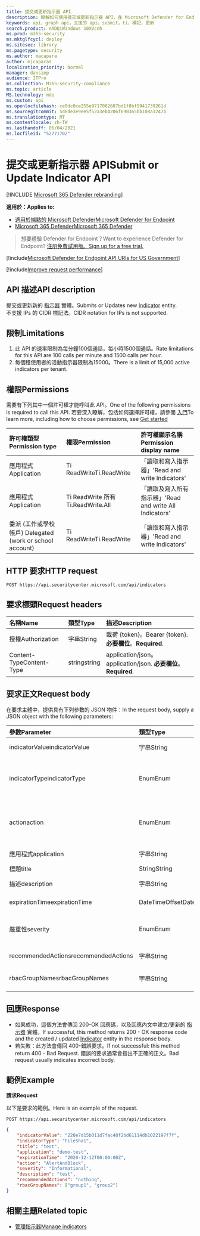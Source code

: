 ```yaml
---
title: 提交或更新指示器 API
description: 瞭解如何使用提交或更新指示器 API，在 Microsoft Defender for Endpoint 中提交或更新新的指示器實體。
keywords: api，graph api，支援的 api，submit，ti，標記，更新
search.product: eADQiWindows 10XVcnh
ms.prod: m365-security
ms.mktglfcycl: deploy
ms.sitesec: library
ms.pagetype: security
ms.author: macapara
author: mjcaparas
localization_priority: Normal
manager: dansimp
audience: ITPro
ms.collection: M365-security-compliance
ms.topic: article
MS.technology: mde
ms.custom: api
ms.openlocfilehash: ce0dc0ce255e9717082687bd1f8bf5941739261d
ms.sourcegitcommit: 5d8de3e9ee5f52a3eb4206f690365bb108a3247b
ms.translationtype: MT
ms.contentlocale: zh-TW
ms.lasthandoff: 06/04/2021
ms.locfileid: "52771702"
---
```

# <a name="submit-or-update-indicator-api"></a><span data-ttu-id="93e0f-104">提交或更新指示器 API</span><span class="sxs-lookup"><span data-stu-id="93e0f-104">Submit or Update Indicator API</span></span>

[!INCLUDE [Microsoft 365 Defender rebranding](../../includes/microsoft-defender.md)]

<span data-ttu-id="93e0f-105">**適用於：**</span><span class="sxs-lookup"><span data-stu-id="93e0f-105">**Applies to:**</span></span>
- [<span data-ttu-id="93e0f-106">適用於端點的 Microsoft Defender</span><span class="sxs-lookup"><span data-stu-id="93e0f-106">Microsoft Defender for Endpoint</span></span>](https://go.microsoft.com/fwlink/p/?linkid=2154037)
- [<span data-ttu-id="93e0f-107">Microsoft 365 Defender</span><span class="sxs-lookup"><span data-stu-id="93e0f-107">Microsoft 365 Defender</span></span>](https://go.microsoft.com/fwlink/?linkid=2118804)

> <span data-ttu-id="93e0f-108">想要體驗 Defender for Endpoint？</span><span class="sxs-lookup"><span data-stu-id="93e0f-108">Want to experience Defender for Endpoint?</span></span> [<span data-ttu-id="93e0f-109">注册免費試用版。</span><span class="sxs-lookup"><span data-stu-id="93e0f-109">Sign up for a free trial.</span></span>](https://www.microsoft.com/microsoft-365/windows/microsoft-defender-atp?ocid=docs-wdatp-exposedapis-abovefoldlink) 


[!include[Microsoft Defender for Endpoint API URIs for US Government](../../includes/microsoft-defender-api-usgov.md)]

[!include[Improve request performance](../../includes/improve-request-performance.md)]

## <a name="api-description"></a><span data-ttu-id="93e0f-110">API 描述</span><span class="sxs-lookup"><span data-stu-id="93e0f-110">API description</span></span>
<span data-ttu-id="93e0f-111">提交或更新新的 [指示器](ti-indicator.md) 實體。</span><span class="sxs-lookup"><span data-stu-id="93e0f-111">Submits or Updates new [Indicator](ti-indicator.md) entity.</span></span>
<br><span data-ttu-id="93e0f-112">不支援 IPs 的 CIDR 標記法。</span><span class="sxs-lookup"><span data-stu-id="93e0f-112">CIDR notation for IPs is not supported.</span></span>

## <a name="limitations"></a><span data-ttu-id="93e0f-113">限制</span><span class="sxs-lookup"><span data-stu-id="93e0f-113">Limitations</span></span>
1. <span data-ttu-id="93e0f-114">此 API 的速率限制為每分鐘100個通話，每小時1500個通話。</span><span class="sxs-lookup"><span data-stu-id="93e0f-114">Rate limitations for this API are 100 calls per minute and 1500 calls per hour.</span></span>
2. <span data-ttu-id="93e0f-115">每個租使用者的活動指示器限制為15000。</span><span class="sxs-lookup"><span data-stu-id="93e0f-115">There is a limit of 15,000 active indicators per tenant.</span></span> 


## <a name="permissions"></a><span data-ttu-id="93e0f-116">權限</span><span class="sxs-lookup"><span data-stu-id="93e0f-116">Permissions</span></span>
<span data-ttu-id="93e0f-117">需要有下列其中一個許可權才能呼叫此 API。</span><span class="sxs-lookup"><span data-stu-id="93e0f-117">One of the following permissions is required to call this API.</span></span> <span data-ttu-id="93e0f-118">若要深入瞭解，包括如何選擇許可權，請參閱 [入門](apis-intro.md)</span><span class="sxs-lookup"><span data-stu-id="93e0f-118">To learn more, including how to choose permissions, see [Get started](apis-intro.md)</span></span>

<span data-ttu-id="93e0f-119">許可權類型</span><span class="sxs-lookup"><span data-stu-id="93e0f-119">Permission type</span></span> |   <span data-ttu-id="93e0f-120">權限</span><span class="sxs-lookup"><span data-stu-id="93e0f-120">Permission</span></span>  |   <span data-ttu-id="93e0f-121">許可權顯示名稱</span><span class="sxs-lookup"><span data-stu-id="93e0f-121">Permission display name</span></span>
:---|:---|:---
<span data-ttu-id="93e0f-122">應用程式</span><span class="sxs-lookup"><span data-stu-id="93e0f-122">Application</span></span> |   <span data-ttu-id="93e0f-123">Ti ReadWrite</span><span class="sxs-lookup"><span data-stu-id="93e0f-123">Ti.ReadWrite</span></span> |  <span data-ttu-id="93e0f-124">「讀取和寫入指示器」</span><span class="sxs-lookup"><span data-stu-id="93e0f-124">'Read and write Indicators'</span></span>
<span data-ttu-id="93e0f-125">應用程式</span><span class="sxs-lookup"><span data-stu-id="93e0f-125">Application</span></span> |   <span data-ttu-id="93e0f-126">Ti ReadWrite 所有</span><span class="sxs-lookup"><span data-stu-id="93e0f-126">Ti.ReadWrite.All</span></span> |  <span data-ttu-id="93e0f-127">「讀取及寫入所有指示器」</span><span class="sxs-lookup"><span data-stu-id="93e0f-127">'Read and write All Indicators'</span></span>
<span data-ttu-id="93e0f-128">委派 (工作或學校帳戶) </span><span class="sxs-lookup"><span data-stu-id="93e0f-128">Delegated (work or school account)</span></span> |    <span data-ttu-id="93e0f-129">Ti ReadWrite</span><span class="sxs-lookup"><span data-stu-id="93e0f-129">Ti.ReadWrite</span></span> |  <span data-ttu-id="93e0f-130">「讀取和寫入指示器」</span><span class="sxs-lookup"><span data-stu-id="93e0f-130">'Read and write Indicators'</span></span>


## <a name="http-request"></a><span data-ttu-id="93e0f-131">HTTP 要求</span><span class="sxs-lookup"><span data-stu-id="93e0f-131">HTTP request</span></span>
```
POST https://api.securitycenter.microsoft.com/api/indicators
```

## <a name="request-headers"></a><span data-ttu-id="93e0f-132">要求標頭</span><span class="sxs-lookup"><span data-stu-id="93e0f-132">Request headers</span></span>

<span data-ttu-id="93e0f-133">名稱</span><span class="sxs-lookup"><span data-stu-id="93e0f-133">Name</span></span> | <span data-ttu-id="93e0f-134">類型</span><span class="sxs-lookup"><span data-stu-id="93e0f-134">Type</span></span> | <span data-ttu-id="93e0f-135">描述</span><span class="sxs-lookup"><span data-stu-id="93e0f-135">Description</span></span>
:---|:---|:---
<span data-ttu-id="93e0f-136">授權</span><span class="sxs-lookup"><span data-stu-id="93e0f-136">Authorization</span></span> | <span data-ttu-id="93e0f-137">字串</span><span class="sxs-lookup"><span data-stu-id="93e0f-137">String</span></span> | <span data-ttu-id="93e0f-138">載荷 {token}。</span><span class="sxs-lookup"><span data-stu-id="93e0f-138">Bearer {token}.</span></span> <span data-ttu-id="93e0f-139">**必要欄位**。</span><span class="sxs-lookup"><span data-stu-id="93e0f-139">**Required**.</span></span>
<span data-ttu-id="93e0f-140">Content-Type</span><span class="sxs-lookup"><span data-stu-id="93e0f-140">Content-Type</span></span> | <span data-ttu-id="93e0f-141">string</span><span class="sxs-lookup"><span data-stu-id="93e0f-141">string</span></span> | <span data-ttu-id="93e0f-142">application/json。</span><span class="sxs-lookup"><span data-stu-id="93e0f-142">application/json.</span></span> <span data-ttu-id="93e0f-143">**必要欄位**。</span><span class="sxs-lookup"><span data-stu-id="93e0f-143">**Required**.</span></span>

## <a name="request-body"></a><span data-ttu-id="93e0f-144">要求正文</span><span class="sxs-lookup"><span data-stu-id="93e0f-144">Request body</span></span>
<span data-ttu-id="93e0f-145">在要求主體中，提供具有下列參數的 JSON 物件：</span><span class="sxs-lookup"><span data-stu-id="93e0f-145">In the request body, supply a JSON object with the following parameters:</span></span>

<span data-ttu-id="93e0f-146">參數</span><span class="sxs-lookup"><span data-stu-id="93e0f-146">Parameter</span></span> | <span data-ttu-id="93e0f-147">類型</span><span class="sxs-lookup"><span data-stu-id="93e0f-147">Type</span></span>    | <span data-ttu-id="93e0f-148">描述</span><span class="sxs-lookup"><span data-stu-id="93e0f-148">Description</span></span>
:---|:---|:---
<span data-ttu-id="93e0f-149">indicatorValue</span><span class="sxs-lookup"><span data-stu-id="93e0f-149">indicatorValue</span></span> | <span data-ttu-id="93e0f-150">字串</span><span class="sxs-lookup"><span data-stu-id="93e0f-150">String</span></span> | <span data-ttu-id="93e0f-151">[指示器](ti-indicator.md)實體的身分識別。</span><span class="sxs-lookup"><span data-stu-id="93e0f-151">Identity of the [Indicator](ti-indicator.md) entity.</span></span> <span data-ttu-id="93e0f-152">**Required**</span><span class="sxs-lookup"><span data-stu-id="93e0f-152">**Required**</span></span>
<span data-ttu-id="93e0f-153">indicatorType</span><span class="sxs-lookup"><span data-stu-id="93e0f-153">indicatorType</span></span> | <span data-ttu-id="93e0f-154">Enum</span><span class="sxs-lookup"><span data-stu-id="93e0f-154">Enum</span></span> | <span data-ttu-id="93e0f-155">指標的類型。</span><span class="sxs-lookup"><span data-stu-id="93e0f-155">Type of the indicator.</span></span> <span data-ttu-id="93e0f-156">可能的值為： "FileSha1"、"FileSha256"、"IpAddress"、"DomainName" 和 "Url"。</span><span class="sxs-lookup"><span data-stu-id="93e0f-156">Possible values are: "FileSha1", "FileSha256", "IpAddress", "DomainName" and "Url".</span></span> <span data-ttu-id="93e0f-157">**Required**</span><span class="sxs-lookup"><span data-stu-id="93e0f-157">**Required**</span></span>
<span data-ttu-id="93e0f-158">action</span><span class="sxs-lookup"><span data-stu-id="93e0f-158">action</span></span> | <span data-ttu-id="93e0f-159">Enum</span><span class="sxs-lookup"><span data-stu-id="93e0f-159">Enum</span></span> | <span data-ttu-id="93e0f-160">將在組織中探索指示器時所採取的動作。</span><span class="sxs-lookup"><span data-stu-id="93e0f-160">The action that will be taken if the indicator will be discovered in the organization.</span></span> <span data-ttu-id="93e0f-161">可能的值為： "Alert"、"AlertAndBlock" 和 "允許"。</span><span class="sxs-lookup"><span data-stu-id="93e0f-161">Possible values are: "Alert", "AlertAndBlock", and "Allowed".</span></span> <span data-ttu-id="93e0f-162">**Required**</span><span class="sxs-lookup"><span data-stu-id="93e0f-162">**Required**</span></span>
<span data-ttu-id="93e0f-163">應用程式</span><span class="sxs-lookup"><span data-stu-id="93e0f-163">application</span></span> | <span data-ttu-id="93e0f-164">字串</span><span class="sxs-lookup"><span data-stu-id="93e0f-164">String</span></span> | <span data-ttu-id="93e0f-165">與指示器相關聯的應用程式。</span><span class="sxs-lookup"><span data-stu-id="93e0f-165">The application associated with the indicator.</span></span> <span data-ttu-id="93e0f-166">**Optional**</span><span class="sxs-lookup"><span data-stu-id="93e0f-166">**Optional**</span></span>
<span data-ttu-id="93e0f-167">標題</span><span class="sxs-lookup"><span data-stu-id="93e0f-167">title</span></span> | <span data-ttu-id="93e0f-168">String</span><span class="sxs-lookup"><span data-stu-id="93e0f-168">String</span></span> | <span data-ttu-id="93e0f-169">指示器警示標題。</span><span class="sxs-lookup"><span data-stu-id="93e0f-169">Indicator alert title.</span></span> <span data-ttu-id="93e0f-170">**Required**</span><span class="sxs-lookup"><span data-stu-id="93e0f-170">**Required**</span></span>
<span data-ttu-id="93e0f-171">描述</span><span class="sxs-lookup"><span data-stu-id="93e0f-171">description</span></span> | <span data-ttu-id="93e0f-172">字串</span><span class="sxs-lookup"><span data-stu-id="93e0f-172">String</span></span> | <span data-ttu-id="93e0f-173">標記的描述。</span><span class="sxs-lookup"><span data-stu-id="93e0f-173">Description of the indicator.</span></span> <span data-ttu-id="93e0f-174">**Required**</span><span class="sxs-lookup"><span data-stu-id="93e0f-174">**Required**</span></span>
<span data-ttu-id="93e0f-175">expirationTime</span><span class="sxs-lookup"><span data-stu-id="93e0f-175">expirationTime</span></span> | <span data-ttu-id="93e0f-176">DateTimeOffset</span><span class="sxs-lookup"><span data-stu-id="93e0f-176">DateTimeOffset</span></span> | <span data-ttu-id="93e0f-177">指示器的到期時間。</span><span class="sxs-lookup"><span data-stu-id="93e0f-177">The expiration time of the indicator.</span></span> <span data-ttu-id="93e0f-178">**Optional**</span><span class="sxs-lookup"><span data-stu-id="93e0f-178">**Optional**</span></span>
<span data-ttu-id="93e0f-179">嚴重性</span><span class="sxs-lookup"><span data-stu-id="93e0f-179">severity</span></span> | <span data-ttu-id="93e0f-180">Enum</span><span class="sxs-lookup"><span data-stu-id="93e0f-180">Enum</span></span> | <span data-ttu-id="93e0f-181">指標的嚴重性。</span><span class="sxs-lookup"><span data-stu-id="93e0f-181">The severity of the indicator.</span></span> <span data-ttu-id="93e0f-182">可能的值為：「資訊」、「低」、「中」和「高」。</span><span class="sxs-lookup"><span data-stu-id="93e0f-182">possible values are: "Informational", "Low", "Medium" and "High".</span></span> <span data-ttu-id="93e0f-183">**Optional**</span><span class="sxs-lookup"><span data-stu-id="93e0f-183">**Optional**</span></span>
<span data-ttu-id="93e0f-184">recommendedActions</span><span class="sxs-lookup"><span data-stu-id="93e0f-184">recommendedActions</span></span> | <span data-ttu-id="93e0f-185">字串</span><span class="sxs-lookup"><span data-stu-id="93e0f-185">String</span></span> | <span data-ttu-id="93e0f-186">TI 指標警示建議的動作。</span><span class="sxs-lookup"><span data-stu-id="93e0f-186">TI indicator alert recommended actions.</span></span> <span data-ttu-id="93e0f-187">**Optional**</span><span class="sxs-lookup"><span data-stu-id="93e0f-187">**Optional**</span></span>
<span data-ttu-id="93e0f-188">rbacGroupNames</span><span class="sxs-lookup"><span data-stu-id="93e0f-188">rbacGroupNames</span></span> | <span data-ttu-id="93e0f-189">字串</span><span class="sxs-lookup"><span data-stu-id="93e0f-189">String</span></span> | <span data-ttu-id="93e0f-190">標記將套用到的 RBAC 群組名稱的以逗號分隔的清單。</span><span class="sxs-lookup"><span data-stu-id="93e0f-190">Comma-separated list of RBAC group names the indicator would be applied to.</span></span> <span data-ttu-id="93e0f-191">**Optional**</span><span class="sxs-lookup"><span data-stu-id="93e0f-191">**Optional**</span></span>


## <a name="response"></a><span data-ttu-id="93e0f-192">回應</span><span class="sxs-lookup"><span data-stu-id="93e0f-192">Response</span></span>
- <span data-ttu-id="93e0f-193">如果成功，這個方法會傳回 200-OK 回應碼，以及回應內文中建立/更新的 [指示器](ti-indicator.md) 實體。</span><span class="sxs-lookup"><span data-stu-id="93e0f-193">If successful, this method returns 200 - OK response code and the created / updated [Indicator](ti-indicator.md) entity in the response body.</span></span>
- <span data-ttu-id="93e0f-194">若失敗：此方法會傳回 400-錯誤要求。</span><span class="sxs-lookup"><span data-stu-id="93e0f-194">If not successful: this method return 400 - Bad Request.</span></span> <span data-ttu-id="93e0f-195">錯誤的要求通常會指出不正確的正文。</span><span class="sxs-lookup"><span data-stu-id="93e0f-195">Bad request usually indicates incorrect body.</span></span>

## <a name="example"></a><span data-ttu-id="93e0f-196">範例</span><span class="sxs-lookup"><span data-stu-id="93e0f-196">Example</span></span>

<span data-ttu-id="93e0f-197">**請求**</span><span class="sxs-lookup"><span data-stu-id="93e0f-197">**Request**</span></span>

<span data-ttu-id="93e0f-198">以下是要求的範例。</span><span class="sxs-lookup"><span data-stu-id="93e0f-198">Here is an example of the request.</span></span>

```http
POST https://api.securitycenter.microsoft.com/api/indicators
```

```json
{
    "indicatorValue": "220e7d15b011d7fac48f2bd61114db1022197f7f",
    "indicatorType": "FileSha1",
    "title": "test",
    "application": "demo-test",
    "expirationTime": "2020-12-12T00:00:00Z",
    "action": "AlertAndBlock",
    "severity": "Informational",
    "description": "test",
    "recommendedActions": "nothing",
    "rbacGroupNames": ["group1", "group2"]
}
```

## <a name="related-topic"></a><span data-ttu-id="93e0f-199">相關主題</span><span class="sxs-lookup"><span data-stu-id="93e0f-199">Related topic</span></span>
- [<span data-ttu-id="93e0f-200">管理指示器</span><span class="sxs-lookup"><span data-stu-id="93e0f-200">Manage indicators</span></span>](manage-indicators.md)
